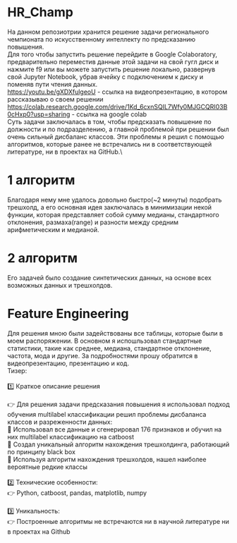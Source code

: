 # HR_Champ
На данном репозиотрии хранится решение задачи регионального чемпионата по искусственному интеллекту по предсказанию повышения.\
Для того чтобы запустить решение перейдите в Google Colaboratory, предварительно переместив данные этой задачи на свой гугл диск и нажмите f9 или вы можете запустить решение локально, развернув свой Jupyter Notebook, убрав ячейку с подключением к диску и поменяв пути чтения данных. \
https://youtu.be/gXDXfulgeoU - ссылка на видеопрезентацию, в котором рассказываю о своем решении \
https://colab.research.google.com/drive/1Kd_6cxnSQIL7Wfy0MJGCQRI03B0cHxp0?usp=sharing - ссылка на google colab \
Суть задачи заключалась в том, чтобы предсказать повышение по должности и по подразделению, а главной проблемой при решении был очень сильный дисбаланс классов. Эти проблемы я решил с помощью алгоритмов, которые ранее не встречались ни в соответствующей литературе, ни в проектах на GitHub.\
# 1 алгоритм
Благодаря нему мне удалось довольно быстро(~2 минуты) подобрать трешхолд, а его основная идея заключалась в минимизации некой функции, которая представляет собой сумму медианы, стандартного отклонения, размаха(range) и разности между средним арифметическим и медианой.
# 2 алгоритм 
Его задачей было создание синтетических данных, на основе всех возможных данных и трешхолдов.
# Feature Engineering
Для решения мною были задействованы все таблицы, которые были в моем распоряжении. В основном я испошльзовал стандартные статистики, такие как среднее, медиана, стандартное отклонение, частота, мода и другие. За подробностями прошу обратится в видеопрезентацию, презентацию и код.\
Тизер:\
\
1️⃣ Краткое описание решения \
\
👉 Для решения задачи предсказания повышения я использовал подход обучения multilabel классификации решил проблемы дисбаланса классов и разреженности данных:\
📌 Использовал все данные и сгенерировал 176 признаков и обучил на них multilabel классификацию на catboost\
📌 Создал уникальный алгоритм нахождения трешхолдинга, работающий по принципу black box\
📌 Используя алгоритм нахождения трешхолдов, нашел наиболее вероятные редкие классы \
\
2️⃣ Технические особенности:\
👉 Python, catboost, pandas,  matplotlib, numpy \
\
3️⃣ Уникальность:\
👉 Построенные алгоритмы не встречаются ни в научной литературе ни в проектах на Github
